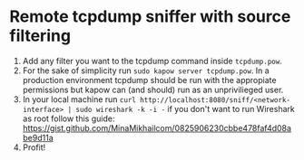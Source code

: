Remote tcpdump sniffer with source filtering
============================================

1. Add any filter you want to the tcpdump command inside `tcpdump.pow`.
2. For the sake of simplicity run `sudo kapow server tcpdump.pow`. In a
   production environment tcpdump should be run with the appropiate permissions
   but kapow can (and should) run as an unprivilieged user.
3. In your local machine run `curl http://localhost:8080/sniff/<network-interface> | sudo
   wireshark -k -i -` if you don't want to run Wireshark as root follow this
   guide: https://gist.github.com/MinaMikhailcom/0825906230cbbe478faf4d08abe9d11a
4. Profit!

